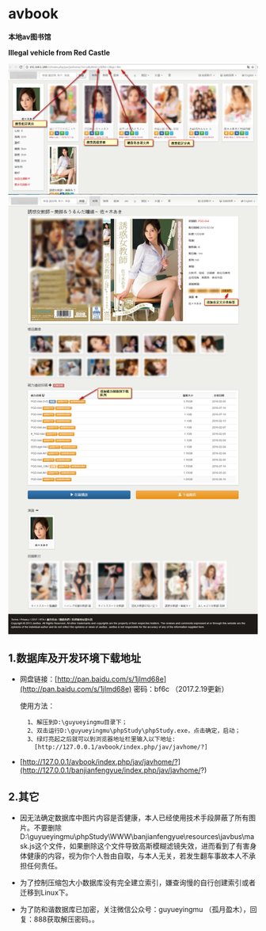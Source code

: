 # avbook 
**本地av图书馆**

**Illegal vehicle from Red Castle**

![index](index.png)
![index](index2.png)

1.数据库及开发环境下载地址
------

+ 网盘链接：[http://pan.baidu.com/s/1jImd68e](http://pan.baidu.com/s/1jImd68e) 密码：bf6c （2017.2.19更新） 

    使用方法：
    	
		1、解压到D:\guyueyingmu目录下；
		2、双击运行D:\guyueyingmu\phpStudy\phpStudy.exe，点击确定，启动；
		3、绿灯亮起之后就可以到浏览器地址栏里输入以下地址:
          [http://127.0.0.1/avbook/index.php/jav/javhome/?] 
          
+  [http://127.0.0.1/avbook/index.php/jav/javhome/?](http://127.0.0.1/banjianfengyue/index.php/jav/javhome/?)
	 
 
 
2.其它
--------

+ 因无法确定数据库中图片内容是否健康，本人已经使用技术手段屏蔽了所有图片。不要删除 D:\guyueyingmu\phpStudy\WWW\banjianfengyue\resources\javbus\mask.js这个文件，如果删除这个文件导致高斯模糊滤镜失效，进而看到了有害身体健康的内容，视为你个人咎由自取，与本人无关，若发生翻车事故本人不承担任何责任。

+ 为了控制压缩包大小数据库没有完全建立索引，嫌查询慢的自行创建索引或者迁移到Linux下。

+ 为了防和谐数据库已加密，关注微信公众号：guyueyingmu （孤月盈木），回复：888获取解压密码。。




